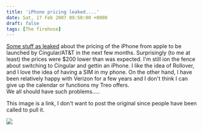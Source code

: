 ```yaml
---
title: 'iPhone pricing leaked....'
date: Sat, 17 Feb 2007 09:50:00 +0000
draft: false
tags: [The firehose]
---
```


[Some stuff as leaked](http://www.engadgetmobile.com/2007/02/16/iphone-to-run-300-400-after-contract/) about the pricing of the iPhone from apple to be launched by Cingular/AT&T in the next few months. Surprisingly (to me at least) the prices were $200 lower than was expected. I'm still ion the fence about switching to Cingular and gettin an iPhone. I like the idea of Rollover, and I love the idea of having a SIM in my phone. On the other hand, I have been relatively happy with Verizon for a few years and I don't think I can give up the calendar or functions my Treo offers.  
We all should have such problems.....  
  
This image is a link, I don't want to post the original since people have been called to pull it.  
  
![](http://www.blogsmithmedia.com/www.engadgetmobile.com/media/2007/02/cingular-iphone-ad.jpg)